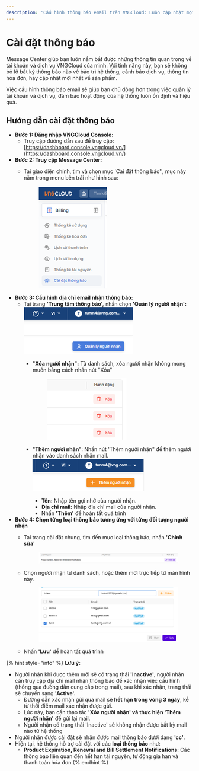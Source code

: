 ```yaml
---
description: 'Cấu hình thông báo email trên VNGCloud: Luôn cập nhật mọi diễn biến'
---
```


# Cài đặt thông báo

Message Center giúp bạn luôn nắm bắt được những thông tin quan trọng về tài khoản và dịch vụ VNGCloud của mình. Với tính năng này, bạn sẽ không bỏ lỡ bất kỳ thông báo nào về bảo trì hệ thống, cảnh báo dịch vụ, thông tin hóa đơn, hay cập nhật mới nhất về sản phẩm.

Việc cấu hình thông báo email sẽ giúp bạn chủ động hơn trong việc quản lý tài khoản và dịch vụ, đảm bảo hoạt động của hệ thống luôn ổn định và hiệu quả.

## Hướng dẫn cài đặt thông báo

* **Bước 1: Đăng nhập VNGCloud Console:**
  * Truy cập đường dẫn sau để truy cập: [https://dashboard.console.vngcloud.vn/](https://dashboard.console.vngcloud.vn/)
* **Bước 2: Truy cập Message Center:**
  *   Tại giao diện chính, tìm và chọn mục 'Cài đặt thông báo'', mục này nằm trong menu bên trái như hình sau:&#x20;

      <figure><img src="../../../.gitbook/assets/image.png" alt=""><figcaption></figcaption></figure>
* **Bước 3: Cấu hình địa chỉ email nhận thông báo:**
  * Tại trang **'Trung tâm thông báo',** nhấn chọn **'Quản lý người nhận':** ![](<../../../.gitbook/assets/image (1).png>)
    *   "**Xóa người nhận":** Từ danh sách, xóa người nhận không mong muốn bằng cách nhấn nút "Xóa"&#x20;

        <figure><img src="../../../.gitbook/assets/image (2).png" alt=""><figcaption></figcaption></figure>
    * "**Thêm người nhận**": Nhấn nút 'Thêm người nhận" để thêm người nhận vào danh sách nhận mail. ![](<../../../.gitbook/assets/image (3).png>)
      * **Tên:** Nhập tên gợi nhớ của người nhận.
      * **Địa chỉ mail:** Nhập địa chỉ mail của người nhận.
      * Nhấn **'Thêm'** để hoàn tất quá trình
* **Bước 4: Chọn từng loại thông báo tương ứng với từng đối tượng người nhận**
  *   Tại trang cài đặt chung, tìm đến mục loại thông báo, nhấn **'Chỉnh sửa'**&#x20;

      <figure><img src="../../../.gitbook/assets/image (4).png" alt=""><figcaption></figcaption></figure>
  *   Chọn người nhận từ danh sách, hoặc thêm mới trực tiếp từ màn hình này.&#x20;

      <figure><img src="../../../.gitbook/assets/image (5).png" alt=""><figcaption></figcaption></figure>
  * Nhấn **'Lưu'** để hoàn tất quá trình

{% hint style="info" %}
**Lưu ý:**

* Người nhận khi được thêm mới sẽ có trạng thái **'Inactive'**, người nhận cần truy cập địa chỉ mail nhận thông báo để xác nhận việc cấu hình (thông qua đường dẫn cung cấp trong mail), sau khi xác nhận, trang thái sẽ chuyển sang **'Active'.**
  * Đường dẫn xác nhận gửi qua mail sẽ **hết hạn trong vòng 3 ngày**, kể từ thời điểm mail xác nhận được gửi.
  * Lúc này, bạn cần thao tác **'Xóa người nhận' và thực hiện 'Thêm người nhận'** để gửi lại mail.
  * Người nhận có trạng thái 'Inactive' sẽ không nhận được bất kỳ mail nào từ hệ thống
* Người nhận được cài đặt sẽ nhận được mail thông báo dưới dạng **'cc'**.
* Hiện tại, hệ thống hỗ trợ cài đặt với các **loại thông báo** như:
  * **Product Expiration, Renewal and Bill Settlement Notifications**: Các thông báo liên quan đến hết hạn tài nguyên, tự động gia hạn và thanh toán hóa đơn
{% endhint %}

